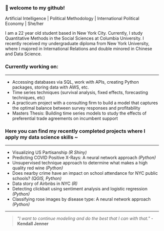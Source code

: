 ### 👋 welcome to my github!
Artificial Intelligence | Political Methodology | International Political Economy | She/her


I am a 22 year old student based in New York City. Currently, I study Quantitative Methods in the Social Sciences at Columbia University. I recently received my undergraduate diploma from New York University, where I majored in International Relations and double minored in Chinese and Data Science. 

### Currently working on:
___
* Accessing databases via SQL, work with APIs, creating Python packages, storing data with AWS, etc.
* Time series techniques (survival analysis, fixed effects, forecasting techniques, etc)
* A practicum project with a consulting firm to build a model that captures the optimal balance between survey responses and profitability
* Masters Thesis: Building time series models to study the effects of preferential trade agreements on incumbent support

### Here you can find my recently completed projects where I apply my data science skills ~

___

* Visualizing US Partisanship *(R Shiny)*
* Predicting COVID Positive X-Rays: A neural network approach *(Python)*
* Unsupervised technique approach to determine what makes a high quality red wine *(Python)*
* Does nearby crime have an impact on school attendance for NYC public schools? *(QGIS, Python)*
* Data story of Airbnbs in NYC *(R)*
* Detecting clickbait using sentiment analysis and logistic regression *(Python)*
* Classifying rose images by disease type: A neural network approach *(Python)*
___

> *"I want to continue modeling and do the best that I can with that."* - __Kendall Jenner__


<!--
**cz2673/cz2673** is a ✨ _special_ ✨ repository because its `README.md` (this file) appears on your GitHub profile.

Here are some ideas to get you started:

- 🔭 I’m currently working on ...
- 🌱 I’m currently learning ...
- 👯 I’m looking to collaborate on ...
- 🤔 I’m looking for help with ...
- 💬 Ask me about ...
- 📫 How to reach me: ...
- 😄 Pronouns: ...
- ⚡ Fun fact: ...
-->
